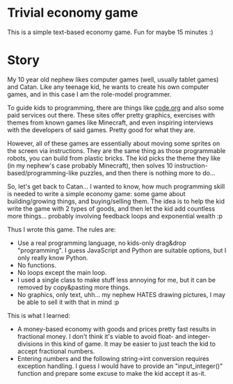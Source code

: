 # Trivial economy game

This is a simple text-based economy game. Fun for maybe 15 minutes :)

# Story

My 10 year old nephew likes computer games (well, usually tablet games) and Catan.
Like any teenage kid, he wants to create his own computer games, and in this case I am the role-model programmer.

To guide kids to programming, there are things like [code.org](https://code.org/) and also some paid services out there.
These sites offer pretty graphics, exercises with themes from known games like Minecraft, and even inspiring interviews with the developers of said games.
Pretty good for what they are.

However, all of these games are essentially about moving some sprites on the screen via instructions. They are the same thing as those programmable robots, you can build from plastic bricks.
The kid picks the theme they like (in my nephew's case probably Minecraft), then solves 10 instruction-based/programming-like puzzles, and then there is nothing more to do...

So, let's get back to Catan... I wanted to know, how much programming skill is needed to write a simple economy game:
some game about building/growing things, and buying/selling them.
The idea is to help the kid write the game with 2 types of goods, and then let the kid add countless more things... probably involving feedback loops and exponential wealth :p

Thus I wrote this game. The rules are:
* Use a real programming language, no kids-only drag&drop "programming". I guess JavaScript and Python are suitable options, but I only really know Python.
* No functions.
* No loops except the main loop.
* I used a single class to make stuff less annoying for me, but it can be removed by copy&pasting more things.
* No graphics, only text, uhh... my nephew HATES drawing pictures, I may be able to sell it with that in mind :p

This is what I learned:
* A money-based economy with goods and prices pretty fast results in fractional money. I don't think it's viable to avoid float- and integer-divisions in this kind of game. It may be easier to just teach the kid to accept fractional numbers.
* Entering numbers and the following string->int conversion requires exception handling. I guess I would have to provide an "input_integer()" function and prepare some excuse to make the kid accept it as-it.
